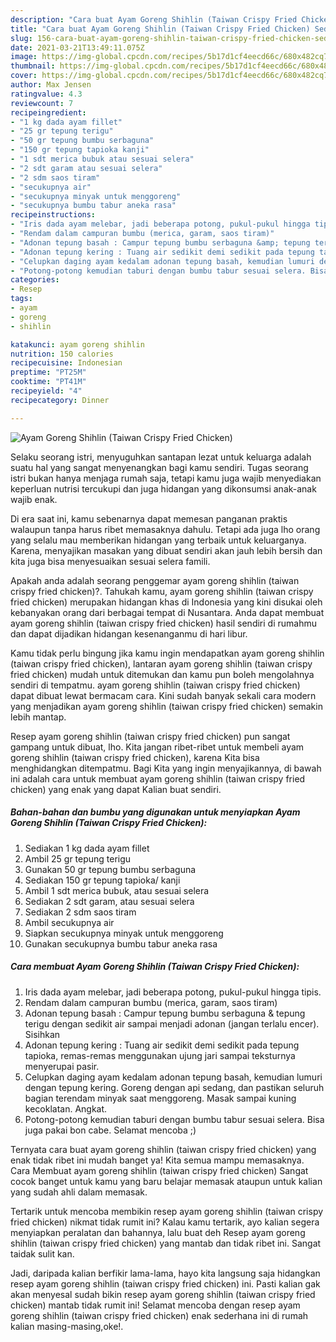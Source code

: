 ```yaml
---
description: "Cara buat Ayam Goreng Shihlin (Taiwan Crispy Fried Chicken) Sederhana dan Mudah Dibuat"
title: "Cara buat Ayam Goreng Shihlin (Taiwan Crispy Fried Chicken) Sederhana dan Mudah Dibuat"
slug: 156-cara-buat-ayam-goreng-shihlin-taiwan-crispy-fried-chicken-sederhana-dan-mudah-dibuat
date: 2021-03-21T13:49:11.075Z
image: https://img-global.cpcdn.com/recipes/5b17d1cf4eecd66c/680x482cq70/ayam-goreng-shihlin-taiwan-crispy-fried-chicken-foto-resep-utama.jpg
thumbnail: https://img-global.cpcdn.com/recipes/5b17d1cf4eecd66c/680x482cq70/ayam-goreng-shihlin-taiwan-crispy-fried-chicken-foto-resep-utama.jpg
cover: https://img-global.cpcdn.com/recipes/5b17d1cf4eecd66c/680x482cq70/ayam-goreng-shihlin-taiwan-crispy-fried-chicken-foto-resep-utama.jpg
author: Max Jensen
ratingvalue: 4.3
reviewcount: 7
recipeingredient:
- "1 kg dada ayam fillet"
- "25 gr tepung terigu"
- "50 gr tepung bumbu serbaguna"
- "150 gr tepung tapioka kanji"
- "1 sdt merica bubuk atau sesuai selera"
- "2 sdt garam atau sesuai selera"
- "2 sdm saos tiram"
- "secukupnya air"
- "secukupnya minyak untuk menggoreng"
- "secukupnya bumbu tabur aneka rasa"
recipeinstructions:
- "Iris dada ayam melebar, jadi beberapa potong, pukul-pukul hingga tipis."
- "Rendam dalam campuran bumbu (merica, garam, saos tiram)"
- "Adonan tepung basah : Campur tepung bumbu serbaguna &amp; tepung terigu dengan sedikit air sampai menjadi adonan (jangan terlalu encer). Sisihkan"
- "Adonan tepung kering : Tuang air sedikit demi sedikit pada tepung tapioka, remas-remas menggunakan ujung jari sampai teksturnya menyerupai pasir."
- "Celupkan daging ayam kedalam adonan tepung basah, kemudian lumuri dengan tepung kering. Goreng dengan api sedang, dan pastikan seluruh bagian terendam minyak saat menggoreng. Masak sampai kuning kecoklatan. Angkat."
- "Potong-potong kemudian taburi dengan bumbu tabur sesuai selera. Bisa juga pakai bon cabe. Selamat mencoba ;)"
categories:
- Resep
tags:
- ayam
- goreng
- shihlin

katakunci: ayam goreng shihlin 
nutrition: 150 calories
recipecuisine: Indonesian
preptime: "PT25M"
cooktime: "PT41M"
recipeyield: "4"
recipecategory: Dinner

---
```



![Ayam Goreng Shihlin (Taiwan Crispy Fried Chicken)](https://img-global.cpcdn.com/recipes/5b17d1cf4eecd66c/680x482cq70/ayam-goreng-shihlin-taiwan-crispy-fried-chicken-foto-resep-utama.jpg)

Selaku seorang istri, menyuguhkan santapan lezat untuk keluarga adalah suatu hal yang sangat menyenangkan bagi kamu sendiri. Tugas seorang istri bukan hanya menjaga rumah saja, tetapi kamu juga wajib menyediakan keperluan nutrisi tercukupi dan juga hidangan yang dikonsumsi anak-anak wajib enak.

Di era  saat ini, kamu sebenarnya dapat memesan panganan praktis walaupun tanpa harus ribet memasaknya dahulu. Tetapi ada juga lho orang yang selalu mau memberikan hidangan yang terbaik untuk keluarganya. Karena, menyajikan masakan yang dibuat sendiri akan jauh lebih bersih dan kita juga bisa menyesuaikan sesuai selera famili. 



Apakah anda adalah seorang penggemar ayam goreng shihlin (taiwan crispy fried chicken)?. Tahukah kamu, ayam goreng shihlin (taiwan crispy fried chicken) merupakan hidangan khas di Indonesia yang kini disukai oleh kebanyakan orang dari berbagai tempat di Nusantara. Anda dapat membuat ayam goreng shihlin (taiwan crispy fried chicken) hasil sendiri di rumahmu dan dapat dijadikan hidangan kesenanganmu di hari libur.

Kamu tidak perlu bingung jika kamu ingin mendapatkan ayam goreng shihlin (taiwan crispy fried chicken), lantaran ayam goreng shihlin (taiwan crispy fried chicken) mudah untuk ditemukan dan kamu pun boleh mengolahnya sendiri di tempatmu. ayam goreng shihlin (taiwan crispy fried chicken) dapat dibuat lewat bermacam cara. Kini sudah banyak sekali cara modern yang menjadikan ayam goreng shihlin (taiwan crispy fried chicken) semakin lebih mantap.

Resep ayam goreng shihlin (taiwan crispy fried chicken) pun sangat gampang untuk dibuat, lho. Kita jangan ribet-ribet untuk membeli ayam goreng shihlin (taiwan crispy fried chicken), karena Kita bisa menghidangkan ditempatmu. Bagi Kita yang ingin menyajikannya, di bawah ini adalah cara untuk membuat ayam goreng shihlin (taiwan crispy fried chicken) yang enak yang dapat Kalian buat sendiri.

<!--inarticleads1-->

##### Bahan-bahan dan bumbu yang digunakan untuk menyiapkan Ayam Goreng Shihlin (Taiwan Crispy Fried Chicken):

1. Sediakan 1 kg dada ayam fillet
1. Ambil 25 gr tepung terigu
1. Gunakan 50 gr tepung bumbu serbaguna
1. Sediakan 150 gr tepung tapioka/ kanji
1. Ambil 1 sdt merica bubuk, atau sesuai selera
1. Sediakan 2 sdt garam, atau sesuai selera
1. Sediakan 2 sdm saos tiram
1. Ambil secukupnya air
1. Siapkan secukupnya minyak untuk menggoreng
1. Gunakan secukupnya bumbu tabur aneka rasa




<!--inarticleads2-->

##### Cara membuat Ayam Goreng Shihlin (Taiwan Crispy Fried Chicken):

1. Iris dada ayam melebar, jadi beberapa potong, pukul-pukul hingga tipis.
1. Rendam dalam campuran bumbu (merica, garam, saos tiram)
1. Adonan tepung basah : Campur tepung bumbu serbaguna &amp; tepung terigu dengan sedikit air sampai menjadi adonan (jangan terlalu encer). Sisihkan
1. Adonan tepung kering : Tuang air sedikit demi sedikit pada tepung tapioka, remas-remas menggunakan ujung jari sampai teksturnya menyerupai pasir.
1. Celupkan daging ayam kedalam adonan tepung basah, kemudian lumuri dengan tepung kering. Goreng dengan api sedang, dan pastikan seluruh bagian terendam minyak saat menggoreng. Masak sampai kuning kecoklatan. Angkat.
1. Potong-potong kemudian taburi dengan bumbu tabur sesuai selera. Bisa juga pakai bon cabe. Selamat mencoba ;)




Ternyata cara buat ayam goreng shihlin (taiwan crispy fried chicken) yang enak tidak ribet ini mudah banget ya! Kita semua mampu memasaknya. Cara Membuat ayam goreng shihlin (taiwan crispy fried chicken) Sangat cocok banget untuk kamu yang baru belajar memasak ataupun untuk kalian yang sudah ahli dalam memasak.

Tertarik untuk mencoba membikin resep ayam goreng shihlin (taiwan crispy fried chicken) nikmat tidak rumit ini? Kalau kamu tertarik, ayo kalian segera menyiapkan peralatan dan bahannya, lalu buat deh Resep ayam goreng shihlin (taiwan crispy fried chicken) yang mantab dan tidak ribet ini. Sangat taidak sulit kan. 

Jadi, daripada kalian berfikir lama-lama, hayo kita langsung saja hidangkan resep ayam goreng shihlin (taiwan crispy fried chicken) ini. Pasti kalian gak akan menyesal sudah bikin resep ayam goreng shihlin (taiwan crispy fried chicken) mantab tidak rumit ini! Selamat mencoba dengan resep ayam goreng shihlin (taiwan crispy fried chicken) enak sederhana ini di rumah kalian masing-masing,oke!.

